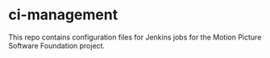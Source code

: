 # ci-management

This repo contains configuration files for Jenkins jobs for the Motion Picture Software Foundation project.
